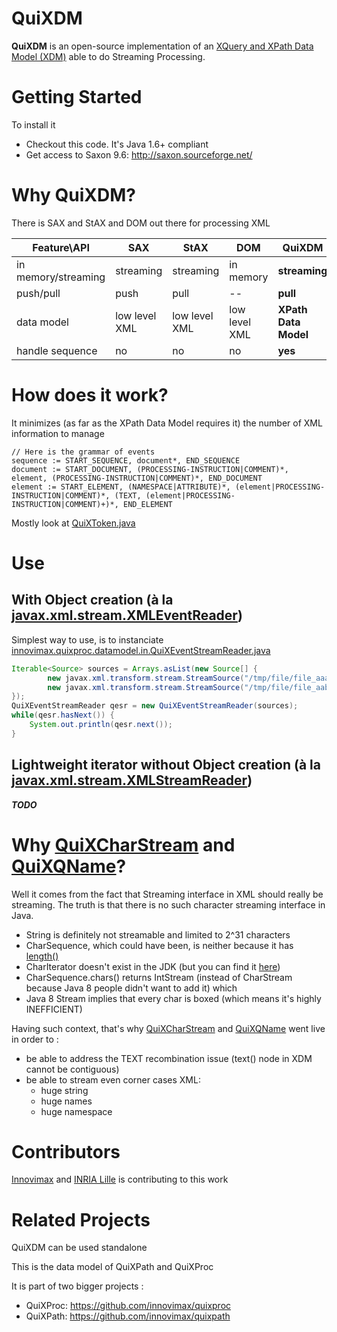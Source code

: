 # QuiXDM
**QuiXDM** is an open-source implementation of an [XQuery and XPath Data Model (XDM)](http://www.w3.org/TR/xpath-datamodel/) able to do Streaming Processing.

# Getting Started

To install it
*  Checkout this code. It's Java 1.6+ compliant
*  Get access to Saxon 9.6: http://saxon.sourceforge.net/ 

# Why QuiXDM?
There is SAX and StAX and DOM out there for processing XML

 Feature\API | SAX | StAX | DOM | **QuiXDM**
------|-----|------|-----|-------
in memory/streaming | streaming | streaming | in memory | **streaming**
push/pull | push | pull | -- | **pull**
data model | low level XML | low level XML | low level XML | **XPath Data Model**
handle sequence | no | no | no | **yes**

# How does it work?
It minimizes (as far as the XPath Data Model requires it) the number of XML information to manage
```ANTLR
// Here is the grammar of events
sequence := START_SEQUENCE, document*, END_SEQUENCE
document := START_DOCUMENT, (PROCESSING-INSTRUCTION|COMMENT)*, element, (PROCESSING-INSTRUCTION|COMMENT)*, END_DOCUMENT
element := START_ELEMENT, (NAMESPACE|ATTRIBUTE)*, (element|PROCESSING-INSTRUCTION|COMMENT)*, (TEXT, (element|PROCESSING-INSTRUCTION|COMMENT)+)*, END_ELEMENT
```
Mostly look at [QuiXToken.java](https://github.com/innovimax/quixdm/blob/master/main/innovimax/quixproc/datamodel/QuiXToken.java)

# Use
## With Object creation (à la [javax.xml.stream.XMLEventReader](https://docs.oracle.com/javase/8/docs/api/index.html?javax/xml/stream/XMLEventReader.html))
Simplest way to use, is to instanciate [innovimax.quixproc.datamodel.in.QuiXEventStreamReader.java](https://github.com/innovimax/quixdm/blob/master/main/innovimax/quixproc/datamodel/in/QuiXEventStreamReader.java)
```java
Iterable<Source> sources = Arrays.asList(new Source[] {
		new javax.xml.transform.stream.StreamSource("/tmp/file/file_aaa.xml"),	
		new javax.xml.transform.stream.StreamSource("/tmp/file/file_aab.xml")	
});
QuiXEventStreamReader qesr = new QuiXEventStreamReader(sources);
while(qesr.hasNext()) {
	System.out.println(qesr.next());
}
```
## Lightweight iterator without Object creation (à la [javax.xml.stream.XMLStreamReader](https://docs.oracle.com/javase/8/docs/api/index.html?javax/xml/stream/XMLStreamReader.html))
***TODO***



# Why [QuiXCharStream](https://github.com/innovimax/QuiXDM/blob/master/main/innovimax/quixproc/datamodel/QuiXCharStream.java) and [QuiXQName](https://github.com/innovimax/QuiXDM/blob/master/main/innovimax/quixproc/datamodel/QuiXQName.java)?
Well it comes from the fact that Streaming interface in XML should really be streaming.
The truth is that there is no such character streaming interface in Java.
 * String is definitely not streamable and limited to 2^31 characters
 * CharSequence, which could have been, is neither because it has [length()](http://docs.oracle.com/javase/8/docs/api/java/lang/CharSequence.html#length--)
 * CharIterator doesn't exist in the JDK (but you can find it [here](http://fastutil.di.unimi.it/docs/it/unimi/dsi/fastutil/chars/CharIterator.html))
 * CharSequence.chars() returns IntStream (instead of CharStream because Java 8 people didn't want to add it) which 
 * Java 8 Stream<Char> implies that every char is boxed (which means it's highly INEFFICIENT)
 
Having such context, that's why [QuiXCharStream](https://github.com/innovimax/QuiXDM/blob/master/main/innovimax/quixproc/datamodel/QuiXCharStream.java) and [QuiXQName](https://github.com/innovimax/QuiXDM/blob/master/main/innovimax/quixproc/datamodel/QuiXQName.java) went live in order to :
 * be able to address the TEXT recombination issue (text() node in XDM cannot be contiguous)
 * be able to stream even corner cases XML:
   * huge string
   * huge names
   * huge namespace

# Contributors
[Innovimax](http://innovimax.fr) and [INRIA Lille](http://www.inria.fr/centre/lille) is contributing to this work
# Related Projects
QuiXDM can be used standalone

This is the data model of QuiXPath and QuiXProc

It is part of two bigger projects :

*  QuiXProc: https://github.com/innovimax/quixproc
*  QuiXPath: https://github.com/innovimax/quixpath

